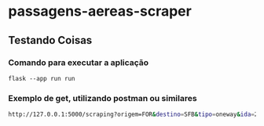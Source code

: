 # passagens-aereas-scraper

## Testando Coisas
### Comando para executar a aplicação
```base
flask --app run run
```
### Exemplo de get, utilizando postman ou similares
```bash
http://127.0.0.1:5000/scraping?origem=FOR&destino=SFB&tipo=oneway&ida=29/04/2023&volta=30/05/2023
```
